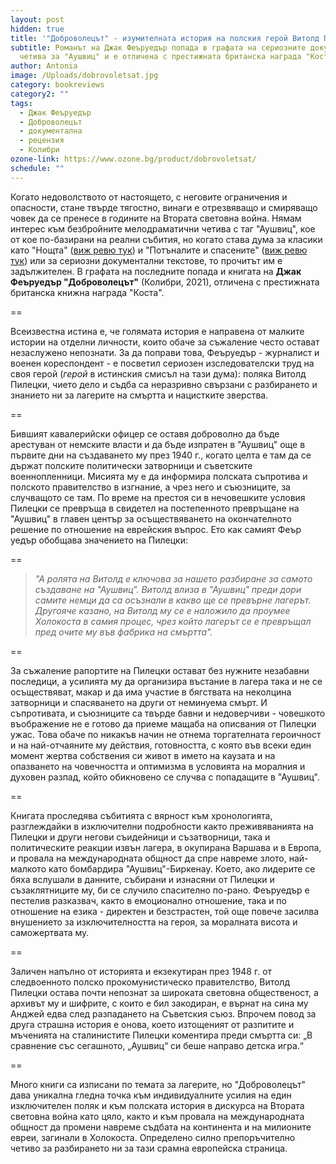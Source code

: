 ```yaml
---
layout: post
hidden: true
title: '"Доброволецът" - изумителната история на полския герой Витолд Пилецки'
subtitle: Романът на Джак Феъруедър попада в графата на сериозните документални
  четива за "Аушвиц" и е отличена с престижната британска награда "Коста"
author: Antonia
image: /Uploads/dobrovolеtsat.jpg
category: bookreviews
category2: ""
tags:
  - Джак Феъруедър
  - Доброволецът
  - документална
  - рецензия
  - Колибри
ozone-link: https://www.ozone.bg/product/dobrovoletsat/
schedule: ""
---
```

Когато недоволството от настоящето, с неговите ограничения и опасности, стане твърде тягостно, винаги е отрезвяващо и смиряващо човек да се пренесе в годините на Втората световна война. Нямам интерес към безбройните мелодраматични четива с таг "Аушвиц", кое от кое по-базирани на реални събития, но когато става дума за класики като "Нощта" ([виж ревю тук](https://literaturnirazgovori.com/bookreviews/2020/06/09/11-36-%D0%BD%D0%BE%D1%89%D1%82%D0%B0-%D0%B7%D0%B0-%D1%81%D0%BC%D1%8A%D1%80%D1%82%D1%82%D0%B0-%D0%BD%D0%B0-%D0%B1%D0%BE%D0%B3%D0%B0-%D0%B8-%D1%81%D0%BC%D1%8A%D1%80%D1%82%D1%82%D0%B0-%D0%BD%D0%B0-%D1%87%D0%BE%D0%B2%D0%B5%D0%BA%D0%B0-%D1%81%D1%80%D0%B5%D0%B4-%D0%BD%D0%B5%D0%BF%D1%80%D0%B5%D0%B4%D1%81%D1%82%D0%B0%D0%B2%D0%B8%D0%BC%D0%BE%D1%82%D0%BE-%D0%B7%D0%BB%D0%BE.html)) и "Потъналите и спасените" ([виж ревю тук](https://literaturnirazgovori.com/bookreviews/2020/09/30/11-16-%D0%B7%D0%B0-%D0%BF%D0%BE%D1%82%D1%8A%D0%BD%D0%B0%D0%BB%D0%B8%D1%82%D0%B5-%D0%B8-%D1%81%D0%BF%D0%B0%D1%81%D0%B5%D0%BD%D0%B8%D1%82%D0%B5-%D0%B8%D0%BB%D0%B8-%D0%B7%D0%B0-%D0%BE%D1%86%D0%B5%D0%BB%D1%8F%D0%B2%D0%B0%D0%BD%D0%B5%D1%82%D0%BE-%D0%BE%D1%82-%D0%BA%D0%BE%D0%B5%D1%82%D0%BE-%D0%BD%D0%B5-%D0%BC%D0%BE%D0%B6%D0%B5%D1%88-%D0%B4%D0%B0-%D1%81%D0%B5-%D0%B7%D0%B0%D0%B2%D1%8A%D1%80%D0%BD%D0%B5%D1%88.html)) или за сериозни документални текстове, то прочитът им е задължителен. В графата на последните попада и книгата на **Джак Феъруедър "Доброволецът"** (Колибри, 2021), отличена с престижната британска книжна награда "Коста".

\==

Всеизвестна истина е, че голямата история е направена от малките истории на отделни личности, които обаче за съжаление често остават незаслужено непознати. За да поправи това, Феъруедър - журналист и военен кореспондент - е посветил сериозен изследователски труд на своя герой (*герой* в истинския смисъл на тази дума): поляка Витолд Пилецки, чието дело и съдба са неразривно свързани с разбирането и знанието ни за лагерите на смъртта и нацистките зверства. 

\==

Бившият кавалерийски офицер се оставя доброволно да бъде арестуван от немските власти и да бъде изпратен в "Аушвиц" още в първите дни на създаването му през 1940 г., когато целта е там да се държат полските политически затворници и съветските военнопленници. Мисията му е да информира полската съпротива и полското правителство в изгнание, а чрез него и съюзниците, за случващото се там. По време на престоя си в нечовешките условия Пилецки се превръща в свидетел на постепенното превръщане на "Аушвиц" в главен център за осъществяването на окончателното решение по отношение на еврейския въпрос. Ето как самият Феър уедър обобщава значението на Пилецки:

\==

> *"А ролята на Витолд е ключова за нашето разбиране за самото създаване на "Аушвиц". Витолд влиза в* 
> *"Аушвиц" преди дори самите немци да са осъзнали в какво ще се превърне лагерът. Другояче казано, на Витолд му се е наложило да проумее Холокоста в самия процес, чрез който лагерът се е превръщал пред очите му във фабрика на смъртта".*

\==

За съжаление рапортите на Пилецки остават без нужните незабавни последици, а усилията му да организира въстание в лагера така и не се осъществяват, макар и да има участие в бягствата на неколцина затворници и спасяването на други от неминуема смърт. И съпротивата, и съюзниците са твърде бавни и недоверчиви - човешкото въображение не е готово да приеме мащаба на описвания от Пилецки ужас. Това обаче по никакъв начин не отнема торгателната героичност и на най-отчаяните му действия, готовността, с която във всеки един момент жертва собствения си живот в името на каузата и на опазването на човечността и оптимизма в условията на моралния и духовен разпад, който обикновено се случва с попадащите в "Аушвиц". 

\==

Книгата проследява събитията с вярност към хронологията, разглеждайки в изключителни подробности както преживяванията на Пилецки и други негови съидейници и съзатворници, така и политическите реакции извън лагера, в окупирана Варшава и в Европа, и провала на международната общност да спре навреме злото, най-малкото като бомбардира "Аушвиц"-Биркенау. Което, ако лидерите се бяха вслушали в данните, събирани и изнасяни от Пилецки и съзаклятниците му, би се случило спасително по-рано. Феъруедър е пестелив разказвач, както в емоционално отношение, така и по отношение на езика - директен и безстрастен, той още повече засилва внушението за изключителността на героя, за моралната висота и саможертвата му. 

\==

Заличен напълно от историята и екзекутиран през 1948 г. от следвоенното полско прокомунистическо правителство, Витолд Пилецки остава почти непознат за широката световна общественост, а архивът му и шифрите, с които е бил закодиран, е върнат на сина му Анджей едва след разпадането на Съветския съюз. Впрочем повод за друга страшна история е онова, което изтощеният от разпитите и мъченията на сталинистите Пилецки коментира преди смъртта си: „В сравнение със сегашното, „Аушвиц“ си беше направо детска игра.“

\==

Много книги са изписани по темата за лагерите, но "Доброволецът" дава уникална гледна точка към индивидуалните усилия на един изключителен поляк и към полската история в дискурса на Втората световна война като цяло, както и към провала на международната общност да промени навреме съдбата на континента и на милионите евреи, загинали в Холокоста. Определено силно препоръчително четиво за разбирането ни за тази срамна европейска страница.